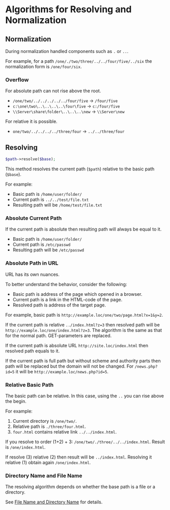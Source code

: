 # Algorithms for Resolving and Normalization

## Normalization

During normalization handled components such as `.` or `..`.

For example, for a path `/one/./two/three/../../four/five/../six` the normalization form is `/one/four/six`.

### Overflow

For absolute path can not rise above the root.

* `/one/two/../../../../../four/five` -> `/four/five`
* `c:\one\two\..\..\..\..\four\five` -> `c:/four/five`
* `\\Server\share\folder\..\..\..\new` -> `\\Server\new`

For relative it is possible.

* `one/two/../../../../three/four` -> `../../three/four`

## Resolving

```php
$path->resolve($base);
```

This method resolves the current path (`$path`) relative to the basic path (`$base`).

For example:

* Basic path is `/home/user/folder/`
* Current path is `../../test/file.txt`
* Resulting path will be `/home/test/file.txt`

### Absolute Current Path

If the current path is absolute then resulting path will always be equal to it.
 
* Basic path is `/home/user/folder/`
* Current path is `/etc/passwd`
* Resulting path will be `/etc/passwd`

### Absolute Path in URL

URL has its own nuances.

To better understand the behavior, consider the following:

* Basic path is address of the page which opened in a browser.
* Current path is a link in the HTML-code of the page.
* Resolved path is address of the target page.

For example, basic path is `http://example.loc/one/two/page.html?x=1&y=2`.

If the current path is relative `../index.html?z=3` then resolved path will be `http://example.loc/one/index.html?z=3`.
The algorithm is the same as that for the normal path.
GET-parameters are replaced.

If the current path is absolute URL `http://site.loc/index.html` then resolved path equals to it.

If the current path is full path but without scheme and authority parts then path will be replaced 
but the domain will not be changed.
For `/news.php?id=5` it will be `http://example.loc/news.php?id=5`.

### Relative Basic Path

The basic path can be relative.
In this case, using the `..` you can rise above the begin.

For example:

1. Current directory is `/one/two/`.
2. Relative path is `./three/four.html`.
3. `four.html` contains relative link `../../index.html`.

If you resolve to order (1+2) + 3: `/one/two/./three/../../index.html`.
Result is `/one/index.html`.

If resolve (3) relative (2) then result will be `../index.html`.
Resolving it relative (1) obtain again `/one/index.html`.

### Directory Name and File Name

The resolving algorithm depends on whether the base path is a file or a directory.

See [File Name and Directory Name](dirname.md) for details.


